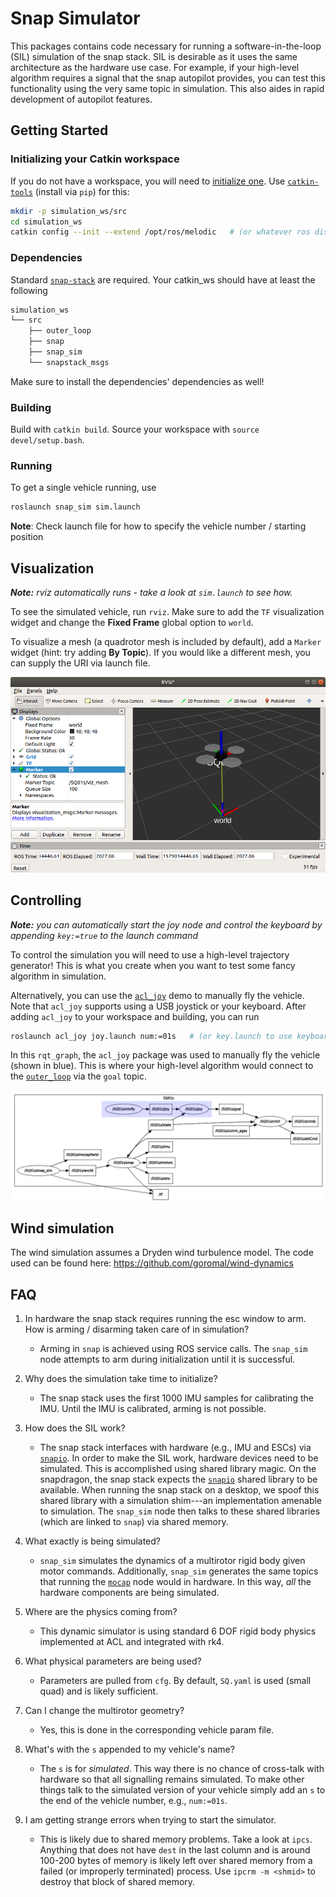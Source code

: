 Snap Simulator
==============

This packages contains code necessary for running a software-in-the-loop (SIL) simulation of the snap stack. SIL is desirable as it uses the same architecture as the hardware use case. For example, if your high-level algorithm requires a signal that the snap autopilot provides, you can test this functionality using the very same topic in simulation. This also aides in rapid development of autopilot features.

## Getting Started

### Initializing your Catkin workspace

If you do not have a workspace, you will need to [initialize one](https://catkin-tools.readthedocs.io/en/latest/verbs/catkin_init.html). Use [`catkin-tools`](https://catkin-tools.readthedocs.io/en/latest/installing.html) (install via `pip`) for this:

```bash
mkdir -p simulation_ws/src
cd simulation_ws
catkin config --init --extend /opt/ros/melodic   # (or whatever ros distro you have)
```

### Dependencies

Standard [`snap-stack`](https://gitlab.com/mit-acl/fsw/snap-stack) are required. Your catkin_ws should have at least the following

```bash
simulation_ws
└── src
    ├── outer_loop
    ├── snap
    ├── snap_sim
    └── snapstack_msgs
```

Make sure to install the dependencies' dependencies as well!

### Building

Build with `catkin build`. Source your workspace with `source devel/setup.bash`.

### Running

To get a single vehicle running, use

```bash
roslaunch snap_sim sim.launch
```

**Note**: Check launch file for how to specify the vehicle number / starting position

## Visualization

***Note:** rviz automatically runs - take a look at `sim.launch` to see how.*

To see the simulated vehicle, run `rviz`. Make sure to add the `TF` visualization widget and change the **Fixed Frame** global option to `world`.

To visualize a mesh (a quadrotor mesh is included by default), add a `Marker` widget (hint: try adding **By Topic**). If you would like a different mesh, you can supply the URI via launch file.

<div align="center"><img src=".gitlab/snap_sim_rviz.png" alt="rviz screenshot" /></div>

## Controlling

***Note:** you can automatically start the joy node and control the keyboard by appending `key:=true` to the launch command*

To control the simulation you will need to use a high-level trajectory generator! This is what you create when you want to test some fancy algorithm in simulation.

Alternatively, you can use the [`acl_joy`](https://gitlab.com/mit-acl/fsw/demos/acl_joy) demo to manually fly the vehicle. Note that `acl_joy` supports using a USB joystick or your keyboard. After adding `acl_joy` to your workspace and building, you can run
```bash
roslaunch acl_joy joy.launch num:=01s   # (or key.launch to use keyboard)
```

In this `rqt_graph`, the `acl_joy` package was used to manually fly the vehicle (shown in blue). This is where your high-level algorithm would connect to the [`outer_loop`](https://gitlab.com/mit-acl/fsw/snap-stack/outer_loop) via the `goal` topic.

<div align="center"><img src=".gitlab/snap_sim.png" alt="rqt_graph screenshot" /></div>

## Wind simulation

The wind simulation assumes a Dryden wind turbulence model. The code used can be found here: https://github.com/goromal/wind-dynamics

## FAQ

1. In hardware the snap stack requires running the esc window to arm. How is arming / disarming taken care of in simulation?
    - Arming in `snap` is achieved using ROS service calls. The `snap_sim` node attempts to arm during initialization until it is successful.

2. Why does the simulation take time to initialize?
    - The snap stack uses the first 1000 IMU samples for calibrating the IMU. Until the IMU is calibrated, arming is not possible.

3. How does the SIL work?
    - The snap stack interfaces with hardware (e.g., IMU and ESCs) via [`snapio`](https://gitlab.com/mit-acl/fsw/snap-stack/snapio). In order to make the SIL work, hardware devices need to be simulated. This is accomplished using shared library magic. On the snapdragon, the snap stack expects the [`snapio`](https://gitlab.com/mit-acl/fsw/snap-stack/snapio/snap_ipc) shared library to be available. When running the snap stack on a desktop, we spoof this shared library with a simulation shim---an implementation amenable to simulation. The `snap_sim` node then talks to these shared libraries (which are linked to `snap`) via shared memory.

4. What exactly is being simulated?
    - `snap_sim` simulates the dynamics of a multirotor rigid body given motor commands. Additionally, `snap_sim` generates the same topics that running the [`mocap`](https://gitlab.com/mit-acl/fsw/mocap) node would in hardware. In this way, *all* the hardware components are being simulated.

5. Where are the physics coming from?
    - This dynamic simulator is using standard 6 DOF rigid body physics implemented at ACL and integrated with rk4.

6. What physical parameters are being used?
    - Parameters are pulled from `cfg`. By default, `SQ.yaml` is used (small quad) and is likely sufficient.

7. Can I change the multirotor geometry?
    - Yes, this is done in the corresponding vehicle param file.

8. What's with the `s` appended to my vehicle's name?
    - The `s` is for *simulated*. This way there is no chance of cross-talk with hardware so that all signalling remains simulated. To make other things talk to the simulated version of your vehicle simply add an `s` to the end of the vehicle number, e.g., `num:=01s`.

9. I am getting strange errors when trying to start the simulator.

    - This is likely due to shared memory problems. Take a look at `ipcs`. Anything that does not have `dest` in the last column and is around 100-200 bytes of memory is likely left over shared memory from a failed (or improperly terminated) process. Use `ipcrm -m <shmid>` to destroy that block of shared memory.
